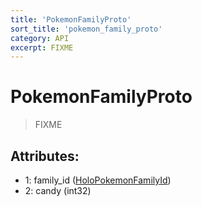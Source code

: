 ```yaml
---
title: 'PokemonFamilyProto'
sort_title: 'pokemon_family_proto'
category: API
excerpt: FIXME
---
```


# PokemonFamilyProto

> FIXME

## Attributes:

- 1: family_id ([HoloPokemonFamilyId](../../enums/HoloPokemonFamilyId/))
- 2: candy (int32)

